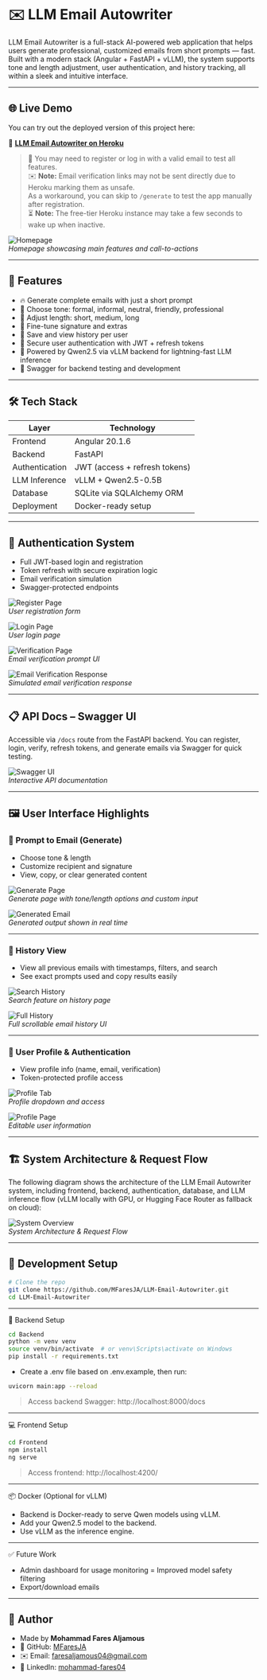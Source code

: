 # ✉️ LLM Email Autowriter

LLM Email Autowriter is a full-stack AI-powered web application that helps users generate professional, customized emails from short prompts — fast. Built with a modern stack (Angular + FastAPI + vLLM), the system supports tone and length adjustment, user authentication, and history tracking, all within a sleek and intuitive interface.

---

## 🌐 Live Demo

You can try out the deployed version of this project here:

🔗 **[LLM Email Autowriter on Heroku](https://llm-email-autowriter-demo-e615d6f6162e.herokuapp.com/home)**

> 🧪 You may need to register or log in with a valid email to test all features.  
> ✉️ **Note:** Email verification links may not be sent directly due to Heroku marking them as unsafe.  
> As a workaround, you can skip to `/generate` to test the app manually after registration.  
> ⏳ **Note:** The free-tier Heroku instance may take a few seconds to wake up when inactive.

![Homepage](./assets/homepage.jpg)  
*Homepage showcasing main features and call-to-actions*

---

## 🚀 Features

- 🔥 Generate complete emails with just a short prompt  
- 🎯 Choose tone: formal, informal, neutral, friendly, professional  
- 📏 Adjust length: short, medium, long  
- 📝 Fine-tune signature and extras  
- 💾 Save and view history per user  
- 🔐 Secure user authentication with JWT + refresh tokens  
- 🧠 Powered by Qwen2.5 via vLLM backend for lightning-fast LLM inference  
- 🧪 Swagger for backend testing and development  

---

## 🛠️ Tech Stack

| Layer           | Technology                    |
|----------------|-------------------------------|
| Frontend       | Angular 20.1.6                |
| Backend        | FastAPI                       |
| Authentication | JWT (access + refresh tokens) |
| LLM Inference  | vLLM + Qwen2.5-0.5B            |
| Database       | SQLite via SQLAlchemy ORM      |
| Deployment     | Docker-ready setup             |

---

## 🔐 Authentication System

- Full JWT-based login and registration  
- Token refresh with secure expiration logic  
- Email verification simulation  
- Swagger-protected endpoints  

![Register Page](./assets/registerpage.jpg)  
*User registration form*

![Login Page](./assets/loginpage.jpg)  
*User login page*

![Verification Page](./assets/verificationpage.png)  
*Email verification prompt UI*

![Email Verification Response](./assets/emailverification.jpg)  
*Simulated email verification response*

---

## 📋 API Docs – Swagger UI

Accessible via `/docs` route from the FastAPI backend. You can register, login, verify, refresh tokens, and generate emails via Swagger for quick testing.

![Swagger UI](./assets/swaggerpage.jpg)  
*Interactive API documentation*

---

## 🖼️ User Interface Highlights

### 🧠 Prompt to Email (Generate)

- Choose tone & length  
- Customize recipient and signature  
- View, copy, or clear generated content  

![Generate Page](./assets/PromptWithMoreSpecification.jpg)  
*Generate page with tone/length options and custom input*

![Generated Email](./assets/generatedEmail.jpg)  
*Generated output shown in real time*

---

### 🧾 History View

- View all previous emails with timestamps, filters, and search  
- See exact prompts used and copy results easily  

![Search History](./assets/searchingusingsearchbarinHistory.jpg)  
*Search feature on history page*

![Full History](./assets/HistoryPage.jpg)  
*Full scrollable email history UI*

---

### 👤 User Profile & Authentication

- View profile info (name, email, verification)  
- Token-protected profile access  

![Profile Tab](./assets/ProfileTap.jpg)  
*Profile dropdown and access*

![Profile Page](./assets/ProfilePage.jpg)  
*Editable user information*

---

## 🏗️ System Architecture & Request Flow

The following diagram shows the architecture of the LLM Email Autowriter system, including frontend, backend, authentication, database, and LLM inference flow (vLLM locally with GPU, or Hugging Face Router as fallback on cloud):

![System Overview](./assets/Systemoverview.png)  
*System Architecture & Request Flow*

---

## 🧪 Development Setup

```bash
# Clone the repo
git clone https://github.com/MFaresJA/LLM-Email-Autowriter.git
cd LLM-Email-Autowriter
```
---
🔧 Backend Setup
```bash
cd Backend
python -m venv venv
source venv/bin/activate  # or venv\Scripts\activate on Windows
pip install -r requirements.txt
```
- Create a .env file based on .env.example, then run:
```bash
uvicorn main:app --reload
```
> Access backend Swagger: http://localhost:8000/docs
---
💻 Frontend Setup
```bash
cd Frontend
npm install
ng serve
```
> Access frontend: http://localhost:4200/
---
📦 Docker (Optional for vLLM)
- Backend is Docker-ready to serve Qwen models using vLLM.
- Add your Qwen2.5 model to the backend.
- Use vLLM as the inference engine.
---
✅ Future Work
- Admin dashboard for usage monitoring
= Improved model safety filtering
- Export/download emails
---
## 👤 Author

- Made by **Mohammad Fares Aljamous**
- 🐙 GitHub: [MFaresJA](https://github.com/MFaresJA)
- ✉️ Email: [faresaljamous04@gmail.com](mailto:faresaljamous04@gmail.com)
- 💼 LinkedIn: [mohammad-fares04](https://www.linkedin.com/in/mohammad-fares04?utm_source=share&utm_campaign=share_via&utm_content=profile&utm_medium=ios_app)

